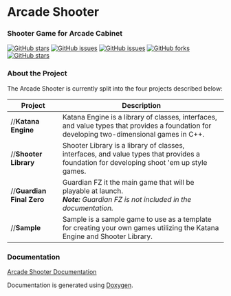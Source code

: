 # Arcade Shooter
### Shooter Game for Arcade Cabinet

[![GitHub stars](https://img.shields.io/badge/build-passing-brightgreen.svg?style=flat-square)](https://github.com/RDAppel/ArcadeShooter)
[![GitHub issues](https://img.shields.io/github/issues/RDAppel/ArcadeShooter.svg?style=flat-square)](https://github.com/RDAppel/ArcadeShooter/issues)
[![GitHub issues](https://img.shields.io/github/issues-closed/RDAppel/ArcadeShooter.svg?style=flat-square)](https://github.com/RDAppel/ArcadeShooter/issues)
[![GitHub forks](https://img.shields.io/github/forks/RDAppel/ArcadeShooter.svg?style=flat-square)](https://github.com/RDAppel/ArcadeShooter/network)
[![GitHub stars](https://img.shields.io/github/stars/RDAppel/ArcadeShooter.svg?style=flat-square)](https://github.com/RDAppel/ArcadeShooter/stargazers)

### About the Project
The Arcade Shooter is currently split into the four projects described below:

| **Project**               | **Description** |
| ------------------------- | --------------- |
| //**Katana Engine**       | Katana Engine is a library of classes, interfaces, and value types that provides a foundation for developing two-dimensional games in C++. |
| //**Shooter Library**     | Shooter Library is a library of classes, interfaces, and value types that provides a foundation for developing shoot 'em up style games. |
| //**Guardian Final Zero** | Guardian FZ it the main game that will be playable at launch. <br>_**Note:** Guardian FZ is not included in the documentation._ |
| //**Sample**              | Sample is a sample game to use as a template for creating your own games utilizing the Katana Engine and Shooter Library. |

### Documentation
[Arcade Shooter Documentation](http://ryan-appel.com/arcade_shooter/api/)

Documentation is generated using [Doxygen](http://www.stack.nl/~dimitri/doxygen/index.html).
